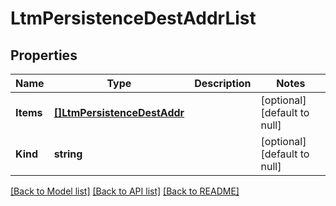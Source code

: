 # LtmPersistenceDestAddrList

## Properties
Name | Type | Description | Notes
------------ | ------------- | ------------- | -------------
**Items** | [**[]LtmPersistenceDestAddr**](ltm_persistence_destAddr.md) |  | [optional] [default to null]
**Kind** | **string** |  | [optional] [default to null]

[[Back to Model list]](../README.md#documentation-for-models) [[Back to API list]](../README.md#documentation-for-api-endpoints) [[Back to README]](../README.md)


